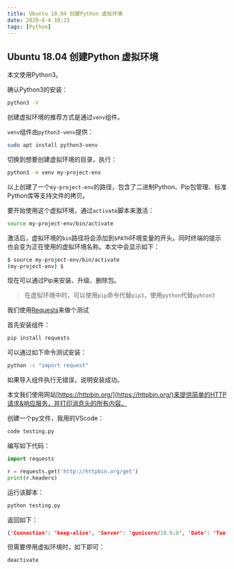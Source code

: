 ```yaml
---
title: Ubuntu 18.04 创建Python 虚拟环境
date: 2020-8-4 10:23
tags: [Python]
---
```


<CreateTime/>
<TagLinks />

## Ubuntu 18.04 创建Python 虚拟环境

本文使用Python3。

确认Python3的安装：

```bash
python3 -V
```

创建虚拟环境的推荐方式是通过`venv`组件。

`venv`组件由`python3-venv`提供：

```bash
sudo apt install python3-venv
```

切换到想要创建虚拟环境的目录，执行：

```bash
python3 -m venv my-project-env
```

以上创建了一个`my-project-env`的路径，包含了二进制Python、Pip包管理、标准Python库等支持文件的拷贝。

要开始使用这个虚拟环境，通过`activate`脚本来激活：

```bash
source my-project-env/bin/activate
```

激活后，虚拟环境的`bin`路径将会添加到`$PATH`环境变量的开头。同时终端的提示也会变为正在使用的虚拟环境名称。本文中会显示如下：

```bash
$ source my-project-env/bin/activate
(my-project-env) $
```

现在可以通过Pip来安装、升级、删除包。

> 在虚拟环境中时，可以使用`pip`命令代替`pip3`，使用`python`代替`pyhton3`

我们使用[Requests](https://requests.readthedocs.io/en/master/)来做个测试

首先安装组件：

```bash
pip install requests
```

可以通过如下命令测试安装：

```bash
python -c "import request"
```

如果导入组件执行无错误，说明安装成功。

本文我们使用网站[https://httpbin.org/](https://httpbin.org/)来提供简单的HTTP请求&响应服务，并打印消息头的所有内容。

创建一个py文件，我用的VScode：

```bash
code testing.py
```

编写如下代码：

```python
import requests

r = requests.get('http://httpbin.org/get')
print(r.headers)
```

运行该脚本：

```bash
python testing.py
```

返回如下：

```json
{'Connection': 'keep-alive', 'Server': 'gunicorn/19.9.0', 'Date': 'Tue, 18 Sep 2018 16:50:03 GMT', 'Content-Type': 'application/json', 'Content-Length': '266', 'Access-Control-Allow-Origin': '*', 'Access-Control-Allow-Credentials': 'true', 'Via': '1.1 vegur'}
```

但需要停用虚拟环境时，如下即可：

```bash
deactivate
```

